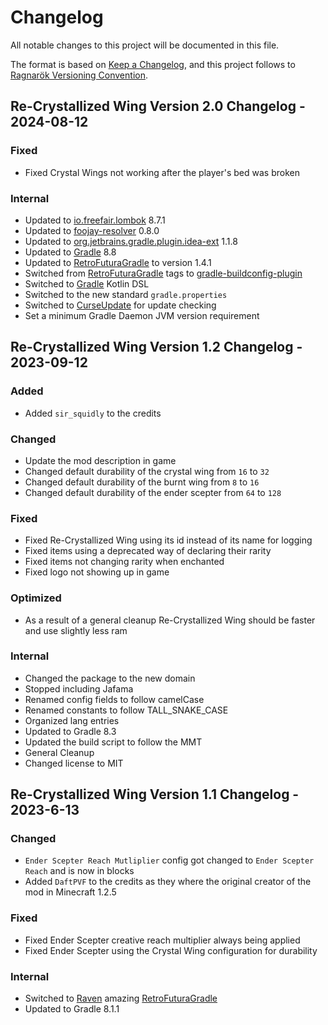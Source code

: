 # Changelog

All notable changes to this project will be documented in this file.

The format is based on [Keep a Changelog](https://keepachangelog.com/en/1.0.0/), and this project follows to [Ragnarök Versioning Convention](https://shor.cz/ragnarok_versioning_convention).

## Re-Crystallized Wing Version 2.0 Changelog - 2024-08-12

### Fixed

- Fixed Crystal Wings not working after the player's bed was broken

### Internal

- Updated to [io.freefair.lombok](https://plugins.gradle.org/plugin/io.freefair.lombok) 8.7.1
- Updated to [foojay-resolver](https://github.com/gradle/foojay-toolchains) 0.8.0
- Updated to [org.jetbrains.gradle.plugin.idea-ext](https://plugins.gradle.org/plugin/org.jetbrains.gradle.plugin.idea-ext) 1.1.8
- Updated to [Gradle](https://gradle.org) 8.8
- Updated to [RetroFuturaGradle](https://github.com/GTNewHorizons/RetroFuturaGradle) to version 1.4.1
- Switched from [RetroFuturaGradle](https://github.com/GTNewHorizons/RetroFuturaGradle) tags to [gradle-buildconfig-plugin](https://github.com/gmazzo/gradle-buildconfig-plugin)
- Switched to [Gradle](https://gradle.org) Kotlin DSL
- Switched to the new standard `gradle.properties`
- Switched to [CurseUpdate](https://forge.curseupdate.com/) for update checking
- Set a minimum Gradle Daemon JVM version requirement

## Re-Crystallized Wing Version 1.2 Changelog - 2023-09-12

### Added

- Added `sir_squidly` to the credits

### Changed

- Update the mod description in game
- Changed default durability of the crystal wing from `16` to `32`
- Changed default durability of the burnt wing from `8` to `16`
- Changed default durability of the ender scepter from `64` to `128`

### Fixed

- Fixed Re-Crystallized Wing using its id instead of its name for logging
- Fixed items using a deprecated way of declaring their rarity
- Fixed items not changing rarity when enchanted
- Fixed logo not showing up in game

### Optimized

- As a result of a general cleanup Re-Crystallized Wing should be faster and use slightly less ram

### Internal

- Changed the package to the new domain
- Stopped including Jafama
- Renamed config fields to follow camelCase
- Renamed constants to follow TALL_SNAKE_CASE
- Organized lang entries
- Updated to Gradle 8.3
- Updated the build script to follow the MMT
- General Cleanup
- Changed license to MIT

## Re-Crystallized Wing Version 1.1 Changelog - 2023-6-13

### Changed

- `Ender Scepter Reach Mutliplier` config got changed to `Ender Scepter Reach` and is now in blocks
- Added `DaftPVF` to the credits as they where the original creator of the mod in Minecraft 1.2.5

### Fixed

- Fixed Ender Scepter creative reach multiplier always being applied
- Fixed Ender Scepter using the Crystal Wing configuration for durability


### Internal

- Switched to [Raven] amazing [RetroFuturaGradle]
- Updated to Gradle 8.1.1

[Raven]: https://github.com/eigenraven
[RetroFuturaGradle]: https://github.com/GTNewHorizons/RetroFuturaGradle
